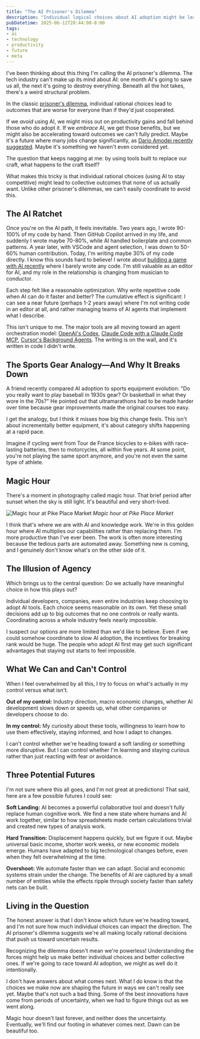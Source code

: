```yaml
---
title: "The AI Prisoner's Dilemma"
description: "Individual logical choices about AI adoption might be leading us toward outcomes none of us actually want. Here's why we might be trapped in a collective dilemma."
pubDatetime: 2025-06-12T20:44:00-8:00
tags:
- ai
- technology
- productivity
- future
- meta
---
```


I've been thinking about this thing I'm calling the AI prisoner's dilemma. The
tech industry can't make up its mind about AI: one month AI's going to save us
all, the next it's going to destroy everything. Beneath all the hot takes,
there's a weird structural problem.

In the classic [prisoner's dilemma](https://en.wikipedia.org/wiki/Prisoner%27s_dilemma), individual rational choices lead to outcomes that are worse for everyone than if they'd just cooperated.

If we _avoid_ using AI, we might miss out on productivity gains and fall behind 
those who do adopt it. If we _embrace_ AI, we get those benefits, but we might 
also be accelerating toward outcomes we can't fully predict. Maybe it's a future 
where many jobs change significantly, as [Dario Amodei recently suggested](https://www.axios.com/2025/05/28/ai-jobs-white-collar-unemployment-anthropic).
Maybe it's something we haven't even considered yet.

The question that keeps nagging at me: by using tools built to replace our
craft, what happens to the craft itself?

What makes this tricky is that individual rational choices (using AI to stay 
competitive) might lead to collective outcomes that none of us actually want. 
Unlike other prisoner's dilemmas, we can't easily coordinate to avoid this. 

## The AI Ratchet

Once you're on the AI path, it feels inevitable. Two years ago, I wrote 90-100%
of my code by hand. Then GitHub Copilot arrived in my life, and suddenly I wrote
maybe 70-80%, while AI handled boilerplate and common patterns. A year later,
with VSCode and agent selection, I was down to 50-60% human contribution. Today,
I'm writing maybe 30% of my code directly. I know this sounds hard to believe! I 
wrote about [building a game with AI recently](/2025/06/04/building-game-with-ai/) 
where I barely wrote any code. I'm still valuable as an editor
for AI, and my role in the relationship is changing from musician to
conductor.

Each step felt like a reasonable optimization. Why write repetitive code when AI
can do it faster and better? The cumulative effect is significant: I can see a
near future (perhaps 1-2 years away) where I'm not writing code in an editor at
all, and rather managing teams of AI agents that implement what I describe.

This isn't unique to me. The major tools are all moving toward an
agent orchestration model: [OpenAI's
Codex](https://openai.com/index/introducing-codex/), [Claude Code with a Claude
Code MCP](https://docs.anthropic.com/en/docs/claude-code/mcp), [Cursor's
Background Agents](https://docs.cursor.com/background-agent). The writing is on the wall, and it's
written in code I didn't write.

## The Sports Gear Analogy—And Why It Breaks Down

A friend recently compared AI adoption to sports equipment evolution: "Do you
really want to play baseball in 1930s gear? Or basketball in what they wore in
the 70s?" He pointed out that ultramarathons had to be made harder over time
because gear improvements made the original courses too easy.

I get the analogy, but I think it misses how big this change feels. This isn't
about incrementally better equipment, it's about category shifts happening at
a rapid pace.

Imagine if cycling went from Tour de France bicycles to e-bikes with
race-lasting batteries, then to motorcycles, all within five years. At some
point, you're not playing the same sport anymore, and you're not even the same
type of athlete.

## Magic Hour

There's a moment in photography called magic hour. That brief period after
sunset when the sky is still light. It's beautiful and very short-lived.

![Magic hour at Pike Place Market](/assets/ai-prisoners/2020-06-02.jpg)
_Magic hour at Pike Place Market_

I think that's where we are with AI and knowledge work. We're in this golden
hour where AI multiplies our capabilities rather than replacing them. I'm more
productive than I've ever been. The work is often more interesting because the
tedious parts are automated away. Something new is coming, and I genuinely don't know
what's on the other side of it.

## The Illusion of Agency

Which brings us to the central question: Do we actually have meaningful choice
in how this plays out?

Individual developers, companies, even entire industries keep choosing to adopt
AI tools. Each choice seems reasonable on its own. Yet these small decisions
add up to big outcomes that no one controls or really wants. Coordinating
across a whole industry feels nearly impossible. 

I suspect our options are more limited than we'd like to believe. Even if we 
could somehow coordinate to slow AI adoption, the incentives for breaking rank 
would be huge. The people who adopt AI first may get such significant advantages that 
staying out starts to feel impossible.

## What We Can and Can't Control

When I feel overwhelmed by all this, I try to focus on what's actually in my control 
versus what isn't. 

**Out of my control:** Industry direction, macro economic changes, whether AI development 
slows down or speeds up, what other companies or developers choose to do.

**In my control:** My curiosity about these tools, willingness to learn how to use 
them effectively, staying informed, and how I adapt to changes.

I can't control whether we're heading toward a soft landing or something more disruptive. 
But I can control whether I'm learning and staying curious rather than just reacting 
with fear or avoidance.

## Three Potential Futures

I'm not sure where this all goes, and I'm not great at predictions! That said,
here are a few possible futures I could see:

**Soft Landing:** AI becomes a powerful collaborative tool and doesn't fully
replace human cognitive work. We find a new state where humans and AI
work together, similar to how spreadsheets made certain calculations trivial
and created new types of analysis work.

**Hard Transition:** Displacement happens quickly, but we figure it out. Maybe
universal basic income, shorter work weeks, or new economic models emerge. 
Humans have adapted to big technological changes before, even when they felt 
overwhelming at the time.

**Overshoot:** We automate faster than we can adapt. Social and economic systems
strain under the change. The benefits of AI are captured by a small number of
entities while the effects ripple through society faster than safety nets can
be built.

## Living in the Question

The honest answer is that I don't know which future we're heading toward, and
I'm not sure how much individual choices can impact the direction. The AI
prisoner's dilemma suggests we're all making locally rational decisions that
push us toward uncertain results.

Recognizing the dilemma doesn't mean we're powerless! Understanding the forces
might help us make better individual choices and better collective ones. If
we're going to race toward AI adoption, we might as well do it intentionally.

I don't have answers about what comes next. What I do know is that the choices
we make now are shaping the future in ways we can't really see yet. Maybe that's not such a bad thing.
Some of the best innovations have come from periods of uncertainty, when we had
to figure things out as we went along.

Magic hour doesn't last forever, and neither does the uncertainty. Eventually,
we'll find our footing in whatever comes next. Dawn can be beautiful too.